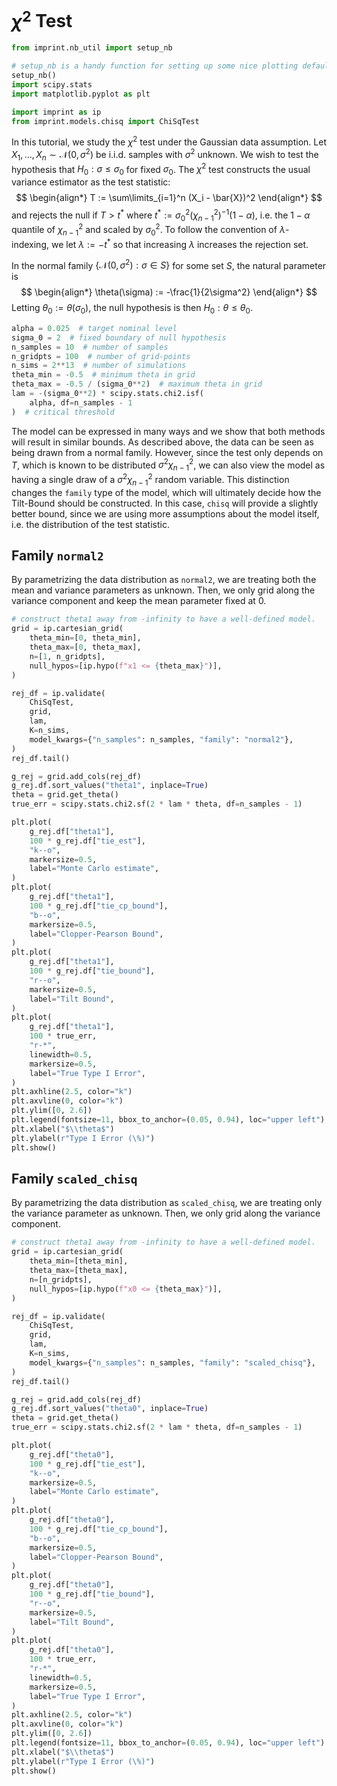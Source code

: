 # $\chi^2$ Test

```python
from imprint.nb_util import setup_nb

# setup_nb is a handy function for setting up some nice plotting defaults.
setup_nb()
import scipy.stats
import matplotlib.pyplot as plt

import imprint as ip
from imprint.models.chisq import ChiSqTest
```

In this tutorial, we study the $\chi^2$ test under the Gaussian data assumption.
Let $X_1,\ldots, X_n \sim \mathcal{N}(0, \sigma^2)$ be i.i.d. samples
with $\sigma^2$ unknown.
We wish to test the hypothesis that $H_0: \sigma \leq \sigma_0$ for fixed $\sigma_0$.
The $\chi^2$ test constructs the usual variance estimator as the test statistic:
$$
\begin{align*}
    T := \sum\limits_{i=1}^n (X_i - \bar{X})^2
\end{align*}
$$
and rejects the null if $T > t^*$ where $t^* := \sigma_0^2 (\chi^2_{n-1})^{-1}(1-\alpha)$,
i.e. the $1-\alpha$ quantile of $\chi^2_{n-1}$ and scaled by $\sigma_0^2$.
To follow the convention of $\lambda$-indexing, 
we let $\lambda := -t^*$ so that increasing $\lambda$ increases the rejection set.

In the normal family $\{\mathcal{N}(0, \sigma^2) : \sigma \in S\}$ for some set $S$,
the natural parameter is
$$
\begin{align*}
    \theta(\sigma) := -\frac{1}{2\sigma^2}
\end{align*}
$$
Letting $\theta_0 := \theta(\sigma_0)$, the null hypothesis is then
$H_0: \theta \leq \theta_0$.

```python
alpha = 0.025  # target nominal level
sigma_0 = 2  # fixed boundary of null hypothesis
n_samples = 10  # number of samples
n_gridpts = 100  # number of grid-points
n_sims = 2**13  # number of simulations
theta_min = -0.5  # minimum theta in grid
theta_max = -0.5 / (sigma_0**2)  # maximum theta in grid
lam = -(sigma_0**2) * scipy.stats.chi2.isf(
    alpha, df=n_samples - 1
)  # critical threshold
```

The model can be expressed in many ways and we show that both methods will result in similar bounds.
As described above, the data can be seen as being drawn from a normal family.
However, since the test only depends on $T$, which is known to be distributed $\sigma^2 \chi^2_{n-1}$,
we can also view the model as having a single draw of a $\sigma^2 \chi^2_{n-1}$ random variable.
This distinction changes the `family` type of the model,
which will ultimately decide how the Tilt-Bound should be constructed.
In this case, `chisq` will provide a slightly better bound,
since we are using more assumptions about the model itself,
i.e. the distribution of the test statistic.


## Family `normal2`


By parametrizing the data distribution as `normal2`,
we are treating both the mean and variance parameters as unknown.
Then, we only grid along the variance component and keep the mean parameter fixed at $0$.

```python
# construct theta1 away from -infinity to have a well-defined model.
grid = ip.cartesian_grid(
    theta_min=[0, theta_min],
    theta_max=[0, theta_max],
    n=[1, n_gridpts],
    null_hypos=[ip.hypo(f"x1 <= {theta_max}")],
)
```

```python
rej_df = ip.validate(
    ChiSqTest,
    grid,
    lam,
    K=n_sims,
    model_kwargs={"n_samples": n_samples, "family": "normal2"},
)
rej_df.tail()
```

```python
g_rej = grid.add_cols(rej_df)
g_rej.df.sort_values("theta1", inplace=True)
theta = grid.get_theta()
true_err = scipy.stats.chi2.sf(2 * lam * theta, df=n_samples - 1)

plt.plot(
    g_rej.df["theta1"],
    100 * g_rej.df["tie_est"],
    "k--o",
    markersize=0.5,
    label="Monte Carlo estimate",
)
plt.plot(
    g_rej.df["theta1"],
    100 * g_rej.df["tie_cp_bound"],
    "b--o",
    markersize=0.5,
    label="Clopper-Pearson Bound",
)
plt.plot(
    g_rej.df["theta1"],
    100 * g_rej.df["tie_bound"],
    "r--o",
    markersize=0.5,
    label="Tilt Bound",
)
plt.plot(
    g_rej.df["theta1"],
    100 * true_err,
    "r-*",
    linewidth=0.5,
    markersize=0.5,
    label="True Type I Error",
)
plt.axhline(2.5, color="k")
plt.axvline(0, color="k")
plt.ylim([0, 2.6])
plt.legend(fontsize=11, bbox_to_anchor=(0.05, 0.94), loc="upper left")
plt.xlabel("$\\theta$")
plt.ylabel(r"Type I Error (\%)")
plt.show()
```

## Family `scaled_chisq`


By parametrizing the data distribution as `scaled_chisq`,
we are treating only the variance parameter as unknown.
Then, we only grid along the variance component.

```python
# construct theta1 away from -infinity to have a well-defined model.
grid = ip.cartesian_grid(
    theta_min=[theta_min],
    theta_max=[theta_max],
    n=[n_gridpts],
    null_hypos=[ip.hypo(f"x0 <= {theta_max}")],
)
```

```python
rej_df = ip.validate(
    ChiSqTest,
    grid,
    lam,
    K=n_sims,
    model_kwargs={"n_samples": n_samples, "family": "scaled_chisq"},
)
rej_df.tail()
```

```python
g_rej = grid.add_cols(rej_df)
g_rej.df.sort_values("theta0", inplace=True)
theta = grid.get_theta()
true_err = scipy.stats.chi2.sf(2 * lam * theta, df=n_samples - 1)

plt.plot(
    g_rej.df["theta0"],
    100 * g_rej.df["tie_est"],
    "k--o",
    markersize=0.5,
    label="Monte Carlo estimate",
)
plt.plot(
    g_rej.df["theta0"],
    100 * g_rej.df["tie_cp_bound"],
    "b--o",
    markersize=0.5,
    label="Clopper-Pearson Bound",
)
plt.plot(
    g_rej.df["theta0"],
    100 * g_rej.df["tie_bound"],
    "r--o",
    markersize=0.5,
    label="Tilt Bound",
)
plt.plot(
    g_rej.df["theta0"],
    100 * true_err,
    "r-*",
    linewidth=0.5,
    markersize=0.5,
    label="True Type I Error",
)
plt.axhline(2.5, color="k")
plt.axvline(0, color="k")
plt.ylim([0, 2.6])
plt.legend(fontsize=11, bbox_to_anchor=(0.05, 0.94), loc="upper left")
plt.xlabel("$\\theta$")
plt.ylabel(r"Type I Error (\%)")
plt.show()
```
